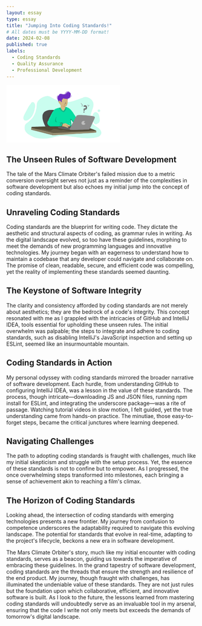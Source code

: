 ```yaml
---
layout: essay
type: essay
title: "Jumping Into Coding Standards!"
# All dates must be YYYY-MM-DD format!
date: 2024-02-08
published: true
labels:
  - Coding Standards
  - Quality Assurance
  - Professional Development
---
```


 <img width="300px" class="rounded float-start pe-4" src="../img/smart-questions.png"> 



## The Unseen Rules of Software Development

The tale of the Mars Climate Orbiter's failed mission due to a metric conversion oversight serves not just as a reminder of the complexities in software development but also echoes my initial jump into the concept of coding standards. 

## Unraveling Coding Standards

Coding standards are the blueprint for writing code. They dictate the aesthetic and structural aspects of coding, as grammar rules in writing. As the digital landscape evolved, so too have these guidelines, morphing to meet the demands of new programming languages and innovative technologies. My journey began with an eagerness to understand how to maintain a codebase that any developer could navigate and collaborate on. The promise of clean, readable, secure, and efficient code was compelling, yet the reality of implementing these standards seemed daunting.

## The Keystone of Software Integrity

The clarity and consistency afforded by coding standards are not merely about aesthetics; they are the bedrock of a code's integrity. This concept resonated with me as I grappled with the intricacies of GitHub and IntelliJ IDEA, tools essential for upholding these unseen rules. The initial overwhelm was palpable; the steps to integrate and adhere to coding standards, such as disabling IntelliJ's JavaScript inspection and setting up ESLint, seemed like an insurmountable mountain.

## Coding Standards in Action

My personal odyssey with coding standards mirrored the broader narrative of software development. Each hurdle, from understanding GitHub to configuring IntelliJ IDEA, was a lesson in the value of these standards. The process, though intricate—downloading JS and JSON files, running npm install for ESLint, and integrating the underscore package—was a rite of passage. Watching tutorial videos in slow motion, I felt guided, yet the true understanding came from hands-on practice. The minutiae, those easy-to-forget steps, became the critical junctures where learning deepened.

## Navigating Challenges

The path to adopting coding standards is fraught with challenges, much like my initial skepticism and struggle with the setup process. Yet, the essence of these standards is not to confine but to empower. As I progressed, the once overwhelming steps transformed into milestones, each bringing a sense of achievement akin to reaching a film's climax.

## The Horizon of Coding Standards

Looking ahead, the intersection of coding standards with emerging technologies presents a new frontier. My journey from confusion to competence underscores the adaptability required to navigate this evolving landscape. The potential for standards that evolve in real-time, adapting to the project's lifecycle, beckons a new era in software development.

The Mars Climate Orbiter's story, much like my initial encounter with coding standards, serves as a beacon, guiding us towards the imperative of embracing these guidelines. In the grand tapestry of software development, coding standards are the threads that ensure the strength and resilience of the end product. My journey, though fraught with challenges, has illuminated the undeniable value of these standards. They are not just rules but the foundation upon which collaborative, efficient, and innovative software is built. As I look to the future, the lessons learned from mastering coding standards will undoubtedly serve as an invaluable tool in my arsenal, ensuring that the code I write not only meets but exceeds the demands of tomorrow's digital landscape.
